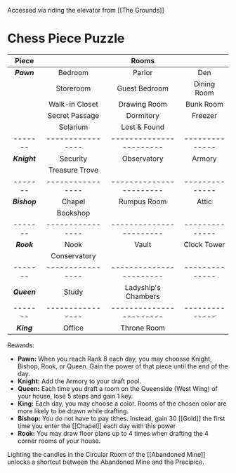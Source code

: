 Accessed via riding the elevator from [[The Grounds]]

# Chess Piece Puzzle
| Piece | | Rooms | |
|:------:|:------:|:------:|:------:|
| __*Pawn*__ | Bedroom | Parlor | Den |
|| Storeroom | Guest Bedroom | Dining Room |
|| Walk-in Closet | Drawing Room | Bunk Room |
|| Secret Passage | Dormitory | Freezer |
|| Solarium | Lost & Found ||
|-------|----------------|-----------------------|--------------|
| __*Knight*__ | Security | Observatory | Armory |
|| Treasure Trove |||
|-------|----------------|-----------------------|--------------|
| __*Bishop*__ | Chapel | Rumpus Room | Attic |
||Bookshop|||
|-------|----------------|-----------------------|--------------|
| __*Rook*__ | Nook | Vault | Clock Tower |
|| Conservatory |||
|-------|----------------|-----------------------|--------------|
| __*Queen*__ | Study | Ladyship's Chambers ||
|-------|----------------|-----------------------|--------------|
| __*King*__ | Office | Throne Room ||

Rewards:
- __Pawn:__ When you reach Rank 8 each day, you may choosse Knight, Bishop, Rook, or Queen. Gain the power of that piece until the end of the day.
- __Knight:__ Add the Armory to your draft pool.
- __Queen:__ Each time you draft a room on the Queenside (West Wing) of your house, lose 5 steps and gain 1 key.
- __King:__ Each day, you may choose a color. Rooms of the chosen color are more likely to be drawn while drafting.
- __Bishop:__ You do not have to pay tithes. Instead, gain 30 [[Gold]] the first time you enter the [[Chapel]] each day with this power
- __Rook:__ You may draw floor plans up to 4 times when drafting the 4 corner rooms of your house.

Lighting the candles in the Circular Room of the [[Abandoned Mine]] unlocks a shortcut between the Abandoned Mine and the Precipice.